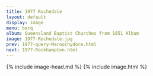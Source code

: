 ```yaml
---
title: 1977 Rochedale
layout: default
display: image
menu: barq
album: Queensland Baptist Churches from 1851 Album
image: 1977-Rochedale.jpg
prev: 1977-query-Maroochydore.html
next: 1977-Rockhampton.html
---
```

{% include image-head.md %}
{% include image.html %}